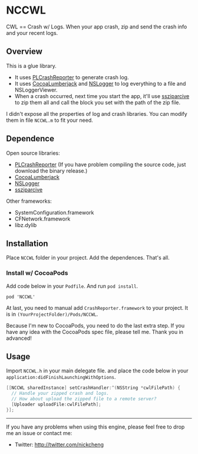 # NCCWL #

CWL == Crash w/ Logs. When your app crash, zip and send the crash info and your recent logs.

## Overview ##

This is a glue library. 

* It uses [PLCrashReporter](https://plcrashreporter.org) to generate crash log. 
* It uses [CocoaLumberjack](https://github.com/robbiehanson/CocoaLumberjack) and [NSLogger](https://github.com/fpillet/NSLogger) to log everything to a file and NSLoggerViewer.
* When a crash occurred, next time you start the app, it'll use [ssziparcive](https://github.com/soffes/ssziparchive) to zip them all and call the block you set with the path of the zip file.

I didn't expose all the properties of log and crash libraries. You can modify them in file ```NCCWL.m``` to fit your need. 

## Dependence ##

Open source libraries:

* [PLCrashReporter](https://plcrashreporter.org) (If you have problem compiling the source code, just download the binary release.)
* [CocoaLumberjack](https://github.com/robbiehanson/CocoaLumberjack)
* [NSLogger](https://github.com/fpillet/NSLogger)
* [ssziparcive](https://github.com/soffes/ssziparchive)

Other frameworks:

* SystemConfiguration.framework
* CFNetwork.framework
* libz.dylib

## Installation ##

Place ```NCCWL``` folder in your project. Add the dependences. That's all.

### Install w/ CocoaPods ###

Add code below in your ```Podfile```. And run ```pod install```.

```
pod 'NCCWL'
```

At last, you need to manual add ```CrashReporter.framework``` to your project. It is in ```(YourProjectFolder)/Pods/NCCWL```.

Because I'm new to CocoaPods, you need to do the last extra step. If you have any idea with the CocoaPods spec file, please tell me. Thank you in advanced!

## Usage ##

Import ```NCCWL.h``` in your main delegate file. and place the code below in your ```application:didFinishLaunchingWithOptions```.

```objective-c
[[NCCWL sharedInstance] setCrashHandler:^(NSString *cwlFilePath) {
  // Handle your zipped crash and logs.
  // How about upload the zipped file to a remote server?
  [Uploader uploadFile:cwlFilePath];
}];
```

----

If you have any problems when using this engine, please feel free to drop me an issue or contact me:

* Twitter: <http://twitter.com/nickcheng>
